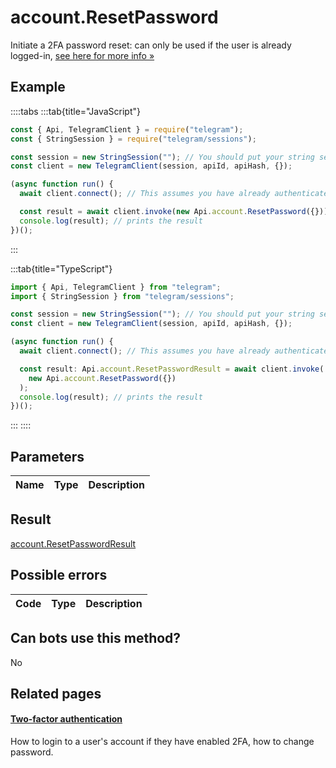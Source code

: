 # account.ResetPassword

Initiate a 2FA password reset: can only be used if the user is already logged-in, [see here for more info »](https://core.telegram.org/api/srp#password-reset)

## Example

::::tabs
:::tab{title="JavaScript"}

```js
const { Api, TelegramClient } = require("telegram");
const { StringSession } = require("telegram/sessions");

const session = new StringSession(""); // You should put your string session here
const client = new TelegramClient(session, apiId, apiHash, {});

(async function run() {
  await client.connect(); // This assumes you have already authenticated with .start()

  const result = await client.invoke(new Api.account.ResetPassword({}));
  console.log(result); // prints the result
})();
```

:::

:::tab{title="TypeScript"}

```ts
import { Api, TelegramClient } from "telegram";
import { StringSession } from "telegram/sessions";

const session = new StringSession(""); // You should put your string session here
const client = new TelegramClient(session, apiId, apiHash, {});

(async function run() {
  await client.connect(); // This assumes you have already authenticated with .start()

  const result: Api.account.ResetPasswordResult = await client.invoke(
    new Api.account.ResetPassword({})
  );
  console.log(result); // prints the result
})();
```

:::
::::

## Parameters

| Name | Type | Description |
| :--: | ---- | ----------- |

## Result

[account.ResetPasswordResult](https://core.telegram.org/type/account.ResetPasswordResult)

## Possible errors

| Code | Type | Description |
| :--: | ---- | ----------- |

## Can bots use this method?

No

## Related pages

#### [Two-factor authentication](https://core.telegram.org/api/srp)

How to login to a user's account if they have enabled 2FA, how to change password.
